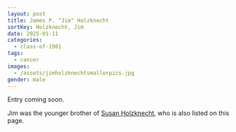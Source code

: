 ```yaml
---
layout: post
title: James P. "Jim" Holzknecht
sortKey: Holzknecht, Jim
date: 2025-01-11
categories:
  - class-of-1981
tags:
  - cancer
images:
  - /assets/jimholzknechtsmallerpics.jpg
gender: male
---
```

E﻿ntry coming soon.

J﻿im was the younger brother of [Susan Holzknecht](https://ihsmemorial.org/class-of-1970/susan-marie-holzknecht/), who is also listed on this page.